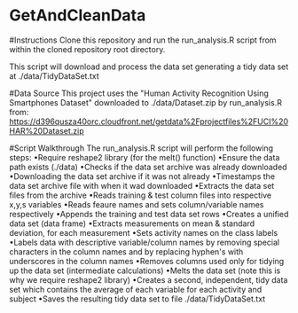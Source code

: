 GetAndCleanData
===============


#Instructions
Clone this repository and run the run_analysis.R script from within the cloned repository root directory.

This script will download and process the data set generating a tidy data set at  ./data/TidyDataSet.txt 

#Data Source
This project uses the "Human Activity Recognition Using Smartphones Dataset" downloaded to ./data/Dataset.zip by run_analysis.R from: https://d396qusza40orc.cloudfront.net/getdata%2Fprojectfiles%2FUCI%20HAR%20Dataset.zip



#Script Walkthrough
The run_analysis.R script will perform the following steps:
•Require reshape2 library (for the melt() function)
•Ensure the data path exists (./data)
•Checks if the data set archive was already downloaded
•Downloading the data set archive if it was not already
•Timestamps the data set archive file with when it wad downloaded
•Extracts the data set files from the archive
•Reads training & test column files into respective x,y,s variables
•Reads feaure names and sets column/variable names respectively
•Appends the training and test data set rows
•Creates a unified data set (data frame)
•Extracts measurements on mean & standard deviation, for each measurement
•Sets activity names on the class labels
•Labels data with descriptive variable/column names by removing special characters in the column names and by replacing hyphen's with underscores in the column names
•Removes columns used only for tidying up the data set (intermediate calculations)
•Melts the data set (note this is why we require reshape2 library)
•Creates a second, independent, tidy data set which contains the average of each variable for each activity and subject
•Saves the resulting tidy data set to file ./data/TidyDataSet.txt
